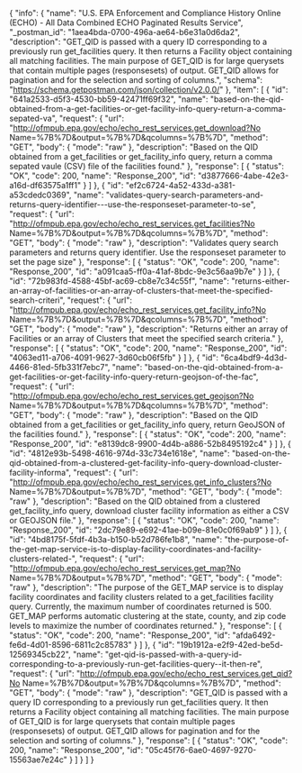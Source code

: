 {
  "info": {
    "name": "U.S. EPA Enforcement and Compliance History Online (ECHO) - All Data Combined ECHO Paginated Results Service",
    "_postman_id": "1aea4bda-0700-496a-ae64-b6e31a0d6da2",
    "description": "GET_QID is passed with a query ID corresponding to a previously run get_facilities query. It then returns a Facility object containing all matching facilities. The main purpose of GET_QID is for large querysets that contain multiple pages (responsesets) of output. GET_QID allows for pagination and for the selection and sorting of columns.",
    "schema": "https://schema.getpostman.com/json/collection/v2.0.0/"
  },
  "item": [
    {
      "id": "641a2533-d5f3-4530-bb59-42471ff69f32",
      "name": "based-on-the-qid-obtained-from-a-get-facilities-or-get-facility-info-query-return-a-comma-sepated-va",
      "request": {
        "url": "http://ofmpub.epa.gov/echo/echo_rest_services.get_download?No Name=%7B%7D&output=%7B%7D&qcolumns=%7B%7D",
        "method": "GET",
        "body": {
          "mode": "raw"
        },
        "description": "Based on the QID obtained from a get_facilities or get_facility_info query, return a comma sepated vaule (CSV) file of the facilities found."
      },
      "response": [
        {
          "status": "OK",
          "code": 200,
          "name": "Response_200",
          "id": "d3877666-4abe-42e3-a16d-df63575a1ff1"
        }
      ]
    },
    {
      "id": "ef2c6724-4a52-433d-a381-a53cdedc0369",
      "name": "validates-query-search-parameters-and-returns-query-identifier---use-the-responseset-parameter-to-se",
      "request": {
        "url": "http://ofmpub.epa.gov/echo/echo_rest_services.get_facilities?No Name=%7B%7D&output=%7B%7D&qcolumns=%7B%7D",
        "method": "GET",
        "body": {
          "mode": "raw"
        },
        "description": "Validates query search parameters and returns query identifier.  Use the responseset parameter to set the page size"
      },
      "response": [
        {
          "status": "OK",
          "code": 200,
          "name": "Response_200",
          "id": "a091caa5-ff0a-41af-8bdc-9e3c56aa9b7e"
        }
      ]
    },
    {
      "id": "72b983fd-4588-45bf-ac69-cb8e7c34c55f",
      "name": "returns-either-an-array-of-facilities-or-an-array-of-clusters-that-meet-the-specified-search-criteri",
      "request": {
        "url": "http://ofmpub.epa.gov/echo/echo_rest_services.get_facility_info?No Name=%7B%7D&output=%7B%7D&qcolumns=%7B%7D",
        "method": "GET",
        "body": {
          "mode": "raw"
        },
        "description": "Returns either an array of Facilities or an array of Clusters that meet the specified search criteria."
      },
      "response": [
        {
          "status": "OK",
          "code": 200,
          "name": "Response_200",
          "id": "4063ed11-a706-4091-9627-3d60cb06f5fb"
        }
      ]
    },
    {
      "id": "6ca4bdf9-4d3d-4466-81ed-5fb331f7ebc7",
      "name": "based-on-the-qid-obtained-from-a-get-facilities-or-get-facility-info-query-return-geojson-of-the-fac",
      "request": {
        "url": "http://ofmpub.epa.gov/echo/echo_rest_services.get_geojson?No Name=%7B%7D&output=%7B%7D&qcolumns=%7B%7D",
        "method": "GET",
        "body": {
          "mode": "raw"
        },
        "description": "Based on the QID obtained from a get_facilities or get_facility_info query, return GeoJSON of the facilities found."
      },
      "response": [
        {
          "status": "OK",
          "code": 200,
          "name": "Response_200",
          "id": "e8139dc8-9900-4d4b-a886-52b8495192c4"
        }
      ]
    },
    {
      "id": "4812e93b-5498-4616-974d-33c734e1618e",
      "name": "based-on-the-qid-obtained-from-a-clustered-get-facility-info-query-download-cluster-facility-informa",
      "request": {
        "url": "http://ofmpub.epa.gov/echo/echo_rest_services.get_info_clusters?No Name=%7B%7D&output=%7B%7D",
        "method": "GET",
        "body": {
          "mode": "raw"
        },
        "description": "Based on the QID obtained from a clustered get_facility_info query, download cluster facility information as either a CSV or GEOJSON file."
      },
      "response": [
        {
          "status": "OK",
          "code": 200,
          "name": "Response_200",
          "id": "2dc79e89-e692-41ae-b09e-81e0c0f69ab9"
        }
      ]
    },
    {
      "id": "4bd8175f-5fdf-4b3a-b150-b52d786fe1b8",
      "name": "the-purpose-of-the-get-map-service-is-to-display-facility-coordinates-and-facility-clusters-related-",
      "request": {
        "url": "http://ofmpub.epa.gov/echo/echo_rest_services.get_map?No Name=%7B%7D&output=%7B%7D",
        "method": "GET",
        "body": {
          "mode": "raw"
        },
        "description": "The purpose of the GET_MAP service is to display facility coordinates and facility clusters related to a get_facilities facility query. Currently, the maximum number of coordinates returned is 500. GET_MAP performs automatic clustering at the state, county, and zip code levels to maximize the number of coordinates returned."
      },
      "response": [
        {
          "status": "OK",
          "code": 200,
          "name": "Response_200",
          "id": "afda6492-fe6d-4d01-8596-6811c2c85783"
        }
      ]
    },
    {
      "id": "19b1912a-e2f9-42ed-be5d-12569345cb22",
      "name": "get-qid-is-passed-with-a-query-id-corresponding-to-a-previously-run-get-facilities-query--it-then-re",
      "request": {
        "url": "http://ofmpub.epa.gov/echo/echo_rest_services.get_qid?No Name=%7B%7D&output=%7B%7D&qcolumns=%7B%7D",
        "method": "GET",
        "body": {
          "mode": "raw"
        },
        "description": "GET_QID is passed with a query ID corresponding to a previously run get_facilities query. It then returns a Facility object containing all matching facilities. The main purpose of GET_QID is for large querysets that contain multiple pages (responsesets) of output. GET_QID allows for pagination and for the selection and sorting of columns."
      },
      "response": [
        {
          "status": "OK",
          "code": 200,
          "name": "Response_200",
          "id": "05c45f76-6ae0-4697-9270-15563ae7e24c"
        }
      ]
    }
  ]
}